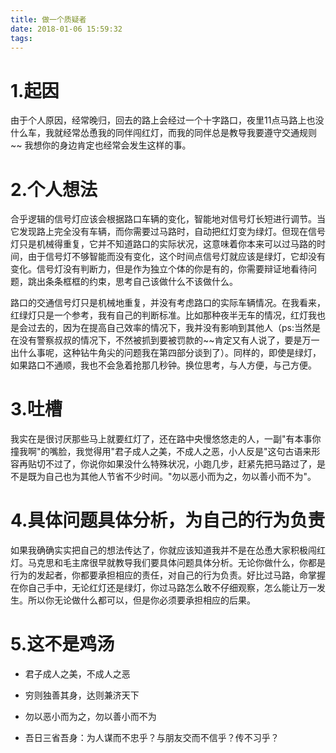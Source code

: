 ```yaml
---
title: 做一个质疑者
date: 2018-01-06 15:59:32
tags:
---
```

# 1.起因

由于个人原因，经常晚归，回去的路上会经过一个十字路口，夜里11点马路上也没什么车，我就经常怂恿我的同伴闯红灯，而我的同伴总是教导我要遵守交通规则~~ 我想你的身边肯定也经常会发生这样的事。

# 2.个人想法

合乎逻辑的信号灯应该会根据路口车辆的变化，智能地对信号灯长短进行调节。当它发现路上完全没有车辆，而你需要过马路时，自动把红灯变为绿灯。但现在信号灯只是机械得重复，它并不知道路口的实际状况，这意味着你本来可以过马路的时间，由于信号灯不够智能而没有变化，这个时间点信号灯就应该是绿灯，它却没有变化。信号灯没有判断力，但是作为独立个体的你是有的，你需要辩证地看待问题，跳出条条框框的约束，思考自己该做什么不该做什么。

路口的交通信号灯只是机械地重复，并没有考虑路口的实际车辆情况。在我看来，红绿灯只是一个参考，我有自己的判断标准。比如那种夜半无车的情况，红灯我也是会过去的，因为在提高自己效率的情况下，我并没有影响到其他人（ps:当然是在没有警察叔叔的情况下，不然被抓到要被罚款的~~肯定又有人说了，要是万一出什么事呢，这种钻牛角尖的问题我在第四部分谈到了）。同样的，即使是绿灯，如果路口不通顺，我也不会急着抢那几秒钟。换位思考，与人方便，与己方便。

# 3.吐槽

我实在是很讨厌那些马上就要红灯了，还在路中央慢悠悠走的人，一副"有本事你撞我啊"的嘴脸，我觉得用"君子成人之美，不成人之恶，小人反是"这句古语来形容再贴切不过了，你说你如果没什么特殊状况，小跑几步，赶紧先把马路过了，是不是既为自己也为其他人节省不少时间。"勿以恶小而为之，勿以善小而不为"。

# 4.具体问题具体分析，为自己的行为负责

如果我确确实实把自己的想法传达了，你就应该知道我并不是在怂恿大家积极闯红灯。马克思和毛主席很早就教导我们要具体问题具体分析。无论你做什么，你都是行为的发起者，你都要承担相应的责任，对自己的行为负责。好比过马路，命掌握在你自己手中，无论红灯还是绿灯，你过马路怎么敢不仔细观察，怎么能让万一发生。所以你无论做什么都可以，但是你必须要承担相应的后果。

# 5.这不是鸡汤

- 君子成人之美，不成人之恶

- 穷则独善其身，达则兼济天下

- 勿以恶小而为之，勿以善小而不为

- 吾日三省吾身：为人谋而不忠乎？与朋友交而不信乎？传不习乎？